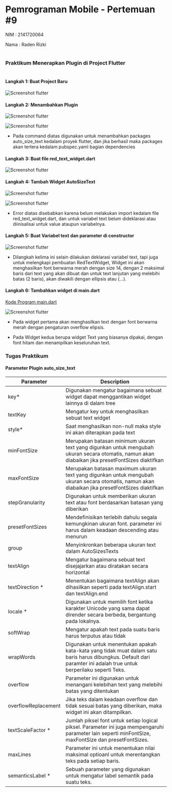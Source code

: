 # Pemrograman Mobile - Pertemuan #9

NIM : 2141720064

Nama : Raden Rizki

#

<h3>Praktikum Menerapkan Plugin di Project Flutter</h3>

#

<h4>Langkah 1: Buat Project Baru</h4>

![Screenshot flutter](docs/langkah_1.png)

<h4>Langkah 2: Menambahkan Plugin</h4>

![Screenshot flutter](docs/langkah_2.png)

![Screenshot flutter](docs/langkah_2_1.png)

- Pada command diatas digunakan untuk menambahkan packages auto_size_text kedalam proyek flutter, dan jika berhasil maka packages akan tertera kedalam pubspec.yaml bagian dependencies

<h4>Langkah 3: Buat file red_text_widget.dart</h4>

![Screenshot flutter](docs/langkah_3.png)

<h4>Langkah 4: Tambah Widget AutoSizeText</h4>


![Screenshot flutter](docs/langkah_4_error.png)

![Screenshot flutter](docs/langkah_4_error_1.png)

- Error diatas disebabkan karena belum melakukan import kedalam file red_text_widget.dart, dan untuk variabel text belum dideklarasi atau diinisalisai untuk value ataupun variabelnya.

<h4>Langkah 5: Buat Variabel text dan parameter di constructor</h4>

![Screenshot flutter](docs/langkah_5.png)

- Dilangkah kelima ini selain dilakukan deklarasi variabel text, tapi juga untuk melengkapi pembuatan RedTextWidget, Widget ini akan menghasilkan font berwarna merah dengan size 14, dengan 2 maksimal baris dari text yang akan dibuat dan untuk text lanjutan yang melebihi batas (2 baris), akan diwakili dengan ellipsis atau (...).

<h4>Langkah 6: Tambahkan widget di main.dart</h4>

[Kode Program main.dart](src/flutter_plugin_pubdev/lib/main.dart)

![Screenshot flutter](docs/langkah_6.png)

- Pada widget pertama akan menghasilkan text dengan font berwarna merah dengan pengaturan overflow elipsis.

- Pada Widget kedua berupa widget Text yang biasanya dipakai, dengan font hitam dan menampilkan keseluruhan text.

<h3>Tugas Praktikum</h3>

<h4>Parameter Plugin auto_size_text</h4>

| Parameter | Description |
|---|---|
| key* | Digunakan mengatur bagaimana sebuat widget dapat menggantikan widget lainnya di dalam tree|
| textKey | Mengatur key untuk menghasilkan sebuat text widget |
| style* | Saat menghasilkan non-null maka style ini akan diterapkan pada text |
| minFontSize | Merupakan batasan minimum ukuran text yang digunkan untuk mengubah ukuran secara otomatis, namun akan diabaikan jika presetFontSizes diaktifkan |
| maxFontSize | Merupakan batasan maximum ukuran text yang digunkan untuk mengubah ukuran secara otomatis, namun akan diabaikan jika presetFontSizes diaktifkan |
| stepGranularity | Digunakan untuk memberikan ukuran text atau font berdasarkan batasan yang diberikan |
| presetFontSizes | Mendefinisikan terlebih dahulu segala kemungkinan ukuran font. parameter ini harus dalam keadaan descending atau menurun |
| group | Menyinkronkan beberapa ukuran text dalam AutoSizesTexts |
| textAlign | Mengatur bagaimana sebuat text disejajarkan atau diratakan secara horizontal |
| textDirection * | Menentukan bagaimana textAlign akan dihasilkan seperti pada textAlign.start dan textAlign.end |
| locale * | Digunakan untuk memilih font ketika karakter Unicode yang sama dapat dirender secara berbeda, bergantung pada lokalnya. |
| softWrap | Mengatur apakah text pada suatu baris harus terputus atau tidak |
| wrapWords | Digunakan untuk menentukan apakah kata-kata yang tidak muat dalam satu baris harus dibungkus. Default dari paramter ini adalah true untuk berperilaku seperti Teks. |
| overflow | Parameter ini digunakan untuk menangani kelebihan text yang melebihi batas yang ditentukan |
| overflowReplacement | Jika teks dalam keadaan overflow dan tidak sesuai batas yang diberikan, maka widget ini akan ditampilkan. |
| textScaleFactor * | Jumlah piksel font untuk setiap logical piksel. Parameter ini juga mempengaruhi parameter lain seperti minFontSize, maxFontSize dan presetFontSizes.|
| maxLines | Parameter ini untuk menentukan nilai maksimal optioanl untuk merentangkan teks pada setiap baris. |
| semanticsLabel * | Sebuah parameter yang digunakan untuk mengatur label semantik pada suatu teks. |

# 